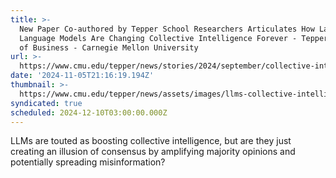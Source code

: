 ```yaml
---
title: >-
  New Paper Co-authored by Tepper School Researchers Articulates How Large
  Language Models Are Changing Collective Intelligence Forever - Tepper School
  of Business - Carnegie Mellon University
url: >-
  https://www.cmu.edu/tepper/news/stories/2024/september/collective-intelligence-and-llms.html
date: '2024-11-05T21:16:19.194Z'
thumbnail: >-
  https://www.cmu.edu/tepper/news/assets/images/llms-collective-intelligence.webp
syndicated: true
scheduled: 2024-12-10T03:00:00.000Z
---
```

LLMs are touted as boosting collective intelligence, but are they just creating an illusion of consensus by amplifying majority opinions and potentially spreading misinformation?
